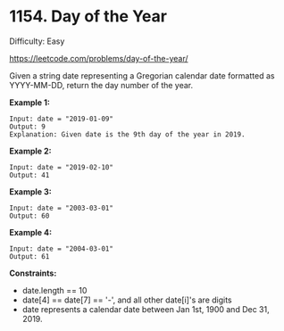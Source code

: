 # 1154. Day of the Year

Difficulty: Easy

https://leetcode.com/problems/day-of-the-year/

Given a string date representing a Gregorian calendar date formatted as YYYY-MM-DD, return the day number of the year.

**Example 1:**
```
Input: date = "2019-01-09"
Output: 9
Explanation: Given date is the 9th day of the year in 2019.
```

**Example 2:**
```
Input: date = "2019-02-10"
Output: 41
```

**Example 3:**
```
Input: date = "2003-03-01"
Output: 60
```

**Example 4:**
```
Input: date = "2004-03-01"
Output: 61
```

**Constraints:**

* date.length == 10
* date[4] == date[7] == '-', and all other date[i]'s are digits
* date represents a calendar date between Jan 1st, 1900 and Dec 31, 2019.
